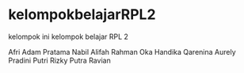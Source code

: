 # kelompokbelajarRPL2
kelompok ini kelompok belajar RPL 2

Afri Adam Pratama
Nabil Alifah Rahman
Oka Handika
Qarenina Aurely Pradini Putri
Rizky Putra Ravian
